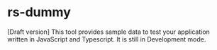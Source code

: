 # rs-dummy
[Draft version] This tool provides sample data to test your application written in JavaScript and Typescript. It is still in Development mode.
